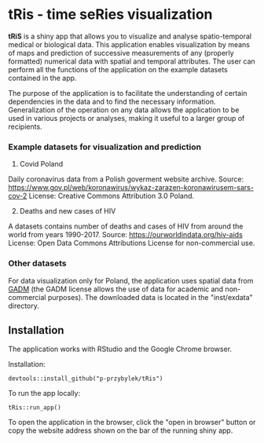 # tRis - time seRies visualization

<!-- badges: start -->
<!-- badges: end -->

**tRiS** is a shiny app that allows you to visualize and analyse spatio-temporal medical or biological data. This application enables visualization by means of maps and prediction of successive measurements of any (properly formatted) numerical data with spatial and temporal attributes. The user can perform all the functions of the application on the example datasets contained in the app.

The purpose of the application is to facilitate the understanding of certain dependencies in the data and to find the necessary information. Generalization of the operation on any data allows the application to be used in various projects or analyses, making it useful to a larger group of recipients.

### Example datasets for visualization and prediction

1. Covid Poland

Daily coronavirus data from a Polish goverment website archive. 
Source: https://www.gov.pl/web/koronawirus/wykaz-zarazen-koronawirusem-sars-cov-2
License: Creative Commons Attribution 3.0 Poland.

2. Deaths and new cases of HIV

A datasets contains number of deaths and cases of HIV from around the world from years 1990-2017. 
Source: https://ourworldindata.org/hiv-aids
License: Open Data Commons Attributions License for non-commercial use.

### Other datasets

For data visualization only for Poland, the application uses spatial data from [GADM](https://gadm.org/data.html) (the GADM license allows the use of data for academic and non-commercial purposes). The downloaded data is located in the "inst/exdata" directory.

## Installation

The application works with RStudio and the Google Chrome browser.

Installation:
```
devtools::install_github("p-przybylek/tRis")
```
To run the app locally:
```
tRis::run_app()
```

To open the application in the browser, click the "open in browser" button or copy the website address shown on the bar of the running shiny app.
